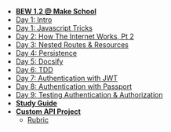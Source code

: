 - **[BEW 1.2 @ Make School](README.md)**
- [Day 1: Intro](Lessons/Lesson00.md)
- [Day 1: Javascript Tricks](Lessons/Lesson01.md)
- [Day 2: How The Internet Works, Pt 2](Lessons/Lesson02.md)
- [Day 3: Nested Routes & Resources](Lessons/Lesson03.md)
- [Day 4: Persistence](Lessons/Lesson04.md)
- [Day 5: Docsify](Lessons/Lesson05.md)
- [Day 6: TDD](Lessons/Lesson09.md)
- [Day 7: Authentication with JWT](Lessons/Lesson08.md)
- [Day 8: Authentication with Passport](Lessons/Passport.md)
- [Day 9: Testing Authentication & Authorization](Lessons/Lesson11.md)
- **[Study Guide](study-guide.md)**
- **[Custom API Project](Projects/02-Custom-API-Project.md)**
  - [Rubric](Projects/Rubrics/02-Custom-API-Project.md)
